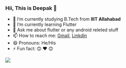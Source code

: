 ### Hii, This is Deepak 👋 
- 🔭 I’m currently studying B.Tech from **IIIT Allahabad**
- 🌱 I’m currently learning Flutter
- 💬 Ask me about flutter or any android releted stuff
- 📫 How to reach me: [Gmail](mailto:guptadeepak2907@gmail.com), [Linkdin](https://www.linkedin.com/in/deepak-gupta-675a1b191/)
- 😄 Pronouns: He/His
- ⚡ Fun fact: :blush: :heart: :blush:

  

<img  src="https://github-readme-stats.vercel.app/api?username=deepakgupta124&&show_icons=true&title_color=03bafc&icon_color=fc0317&text_color=ffffff&bg_color=111111">
